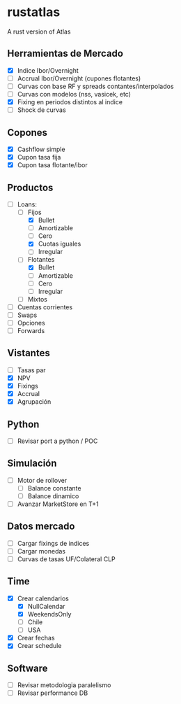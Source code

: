# rustatlas

A rust version of Atlas

## Herramientas de Mercado

- [X] Indice Ibor/Overnight
- [ ] Accrual Ibor/Overnight (cupones flotantes)
- [ ] Curvas con base RF y spreads contantes/interpolados
- [ ] Curvas con modelos (nss, vasicek, etc)
- [X] Fixing en periodos distintos al indice
- [ ] Shock de curvas

## Copones

- [X] Cashflow simple
- [X] Cupon tasa fija
- [X] Cupon tasa flotante/ibor

## Productos

- [ ] Loans:
  - [ ] Fijos
    - [X] Bullet
    - [ ] Amortizable
    - [ ] Cero
    - [X] Cuotas iguales
    - [ ] Irregular
  - [ ] Flotantes
    - [X] Bullet
    - [ ] Amortizable
    - [ ] Cero
    - [ ] Irregular
  - [ ] Mixtos
- [ ] Cuentas corrientes
- [ ] Swaps
- [ ] Opciones
- [ ] Forwards

## Vistantes

- [ ] Tasas par
- [X] NPV
- [X] Fixings
- [X] Accrual
- [X] Agrupación

## Python

- [ ] Revisar port a python / POC

## Simulación

- [ ] Motor de rollover
  - [ ] Balance constante
  - [ ] Balance dinamico
- [ ] Avanzar MarketStore en T+1

## Datos mercado

- [ ] Cargar fixings de indices
- [ ] Cargar monedas
- [ ] Curvas de tasas UF/Colateral CLP

## Time

- [X] Crear calendarios
  - [X] NullCalendar
  - [X] WeekendsOnly
  - [ ] Chile
  - [ ] USA

- [X] Crear fechas
- [X] Crear schedule

## Software

- [ ] Revisar metodologia paralelismo
- [ ] Revisar performance DB
